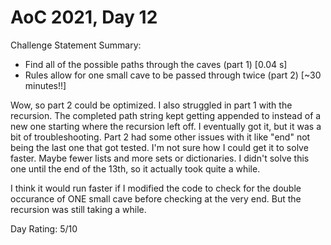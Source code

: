 # AoC 2021, Day 12

Challenge Statement Summary:
  - Find all of the possible paths through the caves (part 1) [0.04 s]
  - Rules allow for one small cave to be passed through twice (part 2) [~30 minutes!!]

Wow, so part 2 could be optimized. I also struggled in part 1 with the recursion. The completed path string kept getting
appended to instead of a new one starting where the recursion left off. I eventually got it, but it was a bit of 
troubleshooting. Part 2 had some other issues with it like "end" not being the last one that got tested. I'm not sure how
I could get it to solve faster. Maybe fewer lists and more sets or dictionaries. I didn't solve this one until the end of 
the 13th, so it actually took quite a while.

I think it would run faster if I modified the code to check for the double occurance of ONE small cave before checking 
at the very end. But the recursion was still taking a while.

Day Rating: 5/10